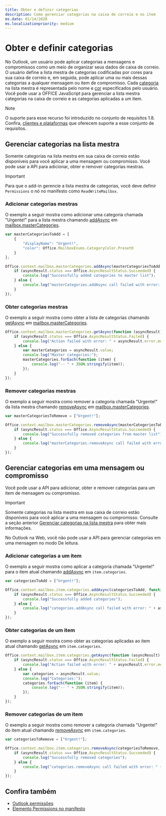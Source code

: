 ```yaml
---
title: Obter e definir categorias
description: Como gerenciar categorias na caixa de correio e no item
ms.date: 01/14/2020
ms.localizationpriority: medium
---
```


# <a name="get-and-set-categories"></a>Obter e definir categorias

No Outlook, um usuário pode aplicar categorias a mensagens e compromissos como um meio de organizar seus dados de caixa de correio. O usuário define a lista mestra de categorias codificadas por cores para sua caixa de correio e, em seguida, pode aplicar uma ou mais dessas categorias a qualquer mensagem ou item de compromisso. Cada [categoria](/javascript/api/outlook/office.categorydetails) na lista mestra é representada pelo nome e [cor](/javascript/api/outlook/office.mailboxenums.categorycolor) especificados pelo usuário. Você pode usar a OFFICE JavaScript para gerenciar a lista mestra categorias na caixa de correio e as categorias aplicadas a um item.

> [!NOTE]
> O suporte para esse recurso foi introduzido no conjunto de requisitos 1.8. Confira, [clientes e plataformas](../reference/requirement-sets/outlook-api-requirement-sets.md#requirement-sets-supported-by-exchange-servers-and-outlook-clients) que oferecem suporte a esse conjunto de requisitos.

## <a name="manage-categories-in-the-master-list"></a>Gerenciar categorias na lista mestra

Somente categorias na lista mestra em sua caixa de correio estão disponíveis para você aplicar a uma mensagem ou compromisso. Você pode usar a API para adicionar, obter e remover categorias mestras.

> [!IMPORTANT]
> Para que o add-in gerencie a lista mestra de categorias, você deve definir `Permissions` o nó no manifesto como `ReadWriteMailbox`.

### <a name="add-master-categories"></a>Adicionar categorias mestras

O exemplo a seguir mostra como adicionar uma categoria chamada "Urgente!" para a lista mestra chamando [addAsync](/javascript/api/outlook/office.mastercategories#outlook-office-mastercategories-addasync-member(1)) em [mailbox.masterCategories](/javascript/api/outlook/office.mailbox#outlook-office-mailbox-mastercategories-member).

```js
var masterCategoriesToAdd = [
    {
        "displayName": "Urgent!",
        "color": Office.MailboxEnums.CategoryColor.Preset0
    }
];

Office.context.mailbox.masterCategories.addAsync(masterCategoriesToAdd, function (asyncResult) {
    if (asyncResult.status === Office.AsyncResultStatus.Succeeded) {
        console.log("Successfully added categories to master list");
    } else {
        console.log("masterCategories.addAsync call failed with error: " + asyncResult.error.message);
    }
});
```

### <a name="get-master-categories"></a>Obter categorias mestras

O exemplo a seguir mostra como obter a lista de categorias chamando [getAsync](/javascript/api/outlook/office.mastercategories#outlook-office-mastercategories-getasync-member(1)) em [mailbox.masterCategories](/javascript/api/outlook/office.mailbox#outlook-office-mailbox-mastercategories-member).

```js
Office.context.mailbox.masterCategories.getAsync(function (asyncResult) {
    if (asyncResult.status === Office.AsyncResultStatus.Failed) {
        console.log("Action failed with error: " + asyncResult.error.message);
    } else {
        var masterCategories = asyncResult.value;
        console.log("Master categories:");
        masterCategories.forEach(function (item) {
            console.log("-- " + JSON.stringify(item));
        });
    }
});
```

### <a name="remove-master-categories"></a>Remover categorias mestras

O exemplo a seguir mostra como remover a categoria chamada "Urgente!" da lista mestra chamando [removeAsync](/javascript/api/outlook/office.mastercategories#outlook-office-mastercategories-removeasync-member(1)) em [mailbox.masterCategories](/javascript/api/outlook/office.mailbox#outlook-office-mailbox-mastercategories-member).

```js
var masterCategoriesToRemove = ["Urgent!"];

Office.context.mailbox.masterCategories.removeAsync(masterCategoriesToRemove, function (asyncResult) {
    if (asyncResult.status === Office.AsyncResultStatus.Succeeded) {
        console.log("Successfully removed categories from master list");
    } else {
        console.log("masterCategories.removeAsync call failed with error: " + asyncResult.error.message);
    }
});
```

## <a name="manage-categories-on-a-message-or-appointment"></a>Gerenciar categorias em uma mensagem ou compromisso

Você pode usar a API para adicionar, obter e remover categorias para um item de mensagem ou compromisso.

> [!IMPORTANT]
> Somente categorias na lista mestra em sua caixa de correio estão disponíveis para você aplicar a uma mensagem ou compromisso. Consulte a seção anterior [Gerenciar categorias na lista mestra](#manage-categories-in-the-master-list) para obter mais informações.
>
> No Outlook na Web, você não pode usar a API para gerenciar categorias em uma mensagem no modo De leitura.

### <a name="add-categories-to-an-item"></a>Adicionar categorias a um item

O exemplo a seguir mostra como aplicar a categoria chamada "Urgente!" para o item atual chamando [addAsync](/javascript/api/outlook/office.categories#outlook-office-categories-addasync-member(1)) em `item.categories`.

```js
var categoriesToAdd = ["Urgent!"];

Office.context.mailbox.item.categories.addAsync(categoriesToAdd, function (asyncResult) {
    if (asyncResult.status === Office.AsyncResultStatus.Succeeded) {
        console.log("Successfully added categories");
    } else {
        console.log("categories.addAsync call failed with error: " + asyncResult.error.message);
    }
});
```

### <a name="get-an-items-categories"></a>Obter categorias de um item

O exemplo a seguir mostra como obter as categorias aplicadas ao item atual chamando [getAsync](/javascript/api/outlook/office.categories#outlook-office-categories-getasync-member(1)) em `item.categories`.

```js
Office.context.mailbox.item.categories.getAsync(function (asyncResult) {
    if (asyncResult.status === Office.AsyncResultStatus.Failed) {
        console.log("Action failed with error: " + asyncResult.error.message);
    } else {
        var categories = asyncResult.value;
        console.log("Categories:");
        categories.forEach(function (item) {
            console.log("-- " + JSON.stringify(item));
        });
    }
});
```

### <a name="remove-categories-from-an-item"></a>Remover categorias de um item

O exemplo a seguir mostra como remover a categoria chamada "Urgente!" do item atual chamando [removeAsync](/javascript/api/outlook/office.categories#outlook-office-categories-removeasync-member(1)) em `item.categories`.

```js
var categoriesToRemove = ["Urgent!"];

Office.context.mailbox.item.categories.removeAsync(categoriesToRemove, function (asyncResult) {
    if (asyncResult.status === Office.AsyncResultStatus.Succeeded) {
        console.log("Successfully removed categories");
    } else {
        console.log("categories.removeAsync call failed with error: " + asyncResult.error.message);
    }
});
```

## <a name="see-also"></a>Confira também

- [Outlook permissões](understanding-outlook-add-in-permissions.md)
- [Elemento Permissions no manifesto](../reference/manifest/permissions.md)
